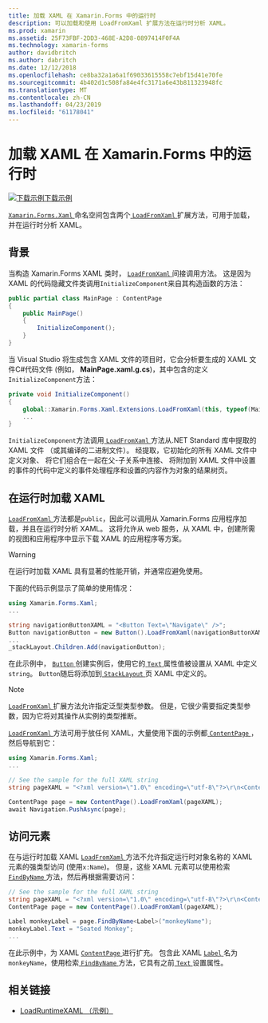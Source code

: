 ```yaml
---
title: 加载 XAML 在 Xamarin.Forms 中的运行时
description: 可以加载和使用 LoadFromXaml 扩展方法在运行时分析 XAML。
ms.prod: xamarin
ms.assetid: 25F73FBF-2DD3-468E-A2D8-0897414F0F4A
ms.technology: xamarin-forms
author: davidbritch
ms.author: dabritch
ms.date: 12/12/2018
ms.openlocfilehash: ce8ba32a1a6a1f69033615558c7ebf15d41e70fe
ms.sourcegitcommit: 4b402d1c508fa84e4fc3171a6e43b811323948fc
ms.translationtype: MT
ms.contentlocale: zh-CN
ms.lasthandoff: 04/23/2019
ms.locfileid: "61178041"
---
```

# <a name="loading-xaml-at-runtime-in-xamarinforms"></a>加载 XAML 在 Xamarin.Forms 中的运行时

[![下载示例](~/media/shared/download.png)下载示例](https://developer.xamarin.com/samples/xamarin-forms/XAML/LoadRuntimeXAML/)

[ `Xamarin.Forms.Xaml` ](xref:Xamarin.Forms.Xaml)命名空间包含两个[ `LoadFromXaml` ](xref:Xamarin.Forms.Xaml.Extensions.LoadFromXaml*)扩展方法，可用于加载，并在运行时分析 XAML。

## <a name="background"></a>背景

当构造 Xamarin.Forms XAML 类时， [ `LoadFromXaml` ](xref:Xamarin.Forms.Xaml.Extensions.LoadFromXaml*)间接调用方法。 这是因为 XAML 的代码隐藏文件类调用`InitializeComponent`来自其构造函数的方法：

```csharp
public partial class MainPage : ContentPage
{
    public MainPage()
    {
        InitializeComponent();
    }
}
```

当 Visual Studio 将生成包含 XAML 文件的项目时，它会分析要生成的 XAML 文件C#代码文件 (例如， **MainPage.xaml.g.cs**)，其中包含的定义`InitializeComponent`方法：

```csharp
private void InitializeComponent()
{
    global::Xamarin.Forms.Xaml.Extensions.LoadFromXaml(this, typeof(MainPage));
    ...
}
```

`InitializeComponent`方法调用[ `LoadFromXaml` ](xref:Xamarin.Forms.Xaml.Extensions.LoadFromXaml*)方法从.NET Standard 库中提取的 XAML 文件 （或其编译的二进制文件）。 经提取，它初始化的所有 XAML 文件中定义对象、 将它们组合在一起在父-子关系中连接、 将附加到 XAML 文件中设置的事件的代码中定义的事件处理程序和设置的内容作为对象的结果树页。

## <a name="loading-xaml-at-runtime"></a>在运行时加载 XAML

[ `LoadFromXaml` ](xref:Xamarin.Forms.Xaml.Extensions.LoadFromXaml*)方法都是`public`，因此可以调用从 Xamarin.Forms 应用程序加载，并且在运行时分析 XAML。 这将允许从 web 服务，从 XAML 中，创建所需的视图和应用程序中显示下载 XAML 的应用程序等方案。

> [!WARNING]
> 在运行时加载 XAML 具有显著的性能开销，并通常应避免使用。

下面的代码示例显示了简单的使用情况：

```csharp
using Xamarin.Forms.Xaml;
...

string navigationButtonXAML = "<Button Text=\"Navigate\" />";
Button navigationButton = new Button().LoadFromXaml(navigationButtonXAML);
...
_stackLayout.Children.Add(navigationButton);
```

在此示例中， [ `Button` ](xref:Xamarin.Forms.Button)创建实例后，使用它的[ `Text` ](xref:Xamarin.Forms.Button.Text)属性值被设置从 XAML 中定义`string`。 `Button`随后将添加到[ `StackLayout` ](xref:Xamarin.Forms.StackLayout)页 XAML 中定义的。

> [!NOTE]
> [ `LoadFromXaml` ](xref:Xamarin.Forms.Xaml.Extensions.LoadFromXaml*)扩展方法允许指定泛型类型参数。 但是，它很少需要指定类型参数，因为它将对其操作从实例的类型推断。

[ `LoadFromXaml` ](xref:Xamarin.Forms.Xaml.Extensions.LoadFromXaml*)方法可用于放任何 XAML，大量使用下面的示例都[ `ContentPage` ](xref:Xamarin.Forms.ContentPage) ，然后导航到它：

```csharp
using Xamarin.Forms.Xaml;
...

// See the sample for the full XAML string
string pageXAML = "<?xml version=\"1.0\" encoding=\"utf-8\"?>\r\n<ContentPage xmlns=\"http://xamarin.com/schemas/2014/forms\"\nxmlns:x=\"http://schemas.microsoft.com/winfx/2009/xaml\"\nx:Class=\"LoadRuntimeXAML.CatalogItemsPage\"\nTitle=\"Catalog Items\">\n</ContentPage>";

ContentPage page = new ContentPage().LoadFromXaml(pageXAML);
await Navigation.PushAsync(page);
```

## <a name="accessing-elements"></a>访问元素

在与运行时加载 XAML [ `LoadFromXaml` ](xref:Xamarin.Forms.Xaml.Extensions.LoadFromXaml*)方法不允许指定运行时对象名称的 XAML 元素的强类型访问 (使用`x:Name`)。 但是，这些 XAML 元素可以使用检索[ `FindByName` ](xref:Xamarin.Forms.NameScopeExtensions.FindByName*)方法，然后再根据需要访问：

```csharp
// See the sample for the full XAML string
string pageXAML = "<?xml version=\"1.0\" encoding=\"utf-8\"?>\r\n<ContentPage xmlns=\"http://xamarin.com/schemas/2014/forms\"\nxmlns:x=\"http://schemas.microsoft.com/winfx/2009/xaml\"\nx:Class=\"LoadRuntimeXAML.CatalogItemsPage\"\nTitle=\"Catalog Items\">\n<StackLayout>\n<Label x:Name=\"monkeyName\"\n />\n</StackLayout>\n</ContentPage>";
ContentPage page = new ContentPage().LoadFromXaml(pageXAML);

Label monkeyLabel = page.FindByName<Label>("monkeyName");
monkeyLabel.Text = "Seated Monkey";
...
```

在此示例中，为 XAML [ `ContentPage` ](xref:Xamarin.Forms.ContentPage)进行扩充。 包含此 XAML [ `Label` ](xref:Xamarin.Forms.Label)名为`monkeyName`，使用检索[ `FindByName` ](xref:Xamarin.Forms.NameScopeExtensions.FindByName*)方法，它具有之前[ `Text` ](xref:Xamarin.Forms.Label.Text)设置属性。

## <a name="related-links"></a>相关链接

- [LoadRuntimeXAML （示例）](https://developer.xamarin.com/samples/xamarin-forms/XAML/LoadRuntimeXAML/)
